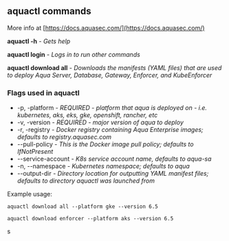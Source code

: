 ## aquactl commands
More info at [https://docs.aquasec.com/](https://docs.aquasec.com/)

**aquactl -h** - *Gets help*

**aquactl login** - *Logs in to run other commands*

**aquactl download all** - *Downloads the manifests (YAML files) that are used to deploy Aqua Server, Database, Gateway, Enforcer, and KubeEnforcer*

### Flags used in aquactl
* -p, -platform  - *REQUIRED - platform that aqua is deployed on - i.e. kubernetes, aks, eks, gke, openshift, rancher, etc*
* -v, -version - *REQUIRED - major version of aqua to deploy*
* -r, -registry - *Docker registry containing Aqua Enterprise images; defaults to registry.aquasec.com*
* --pull-policy - *This is the Docker image pull policy; defaults to IfNotPresent*
* --service-account - *K8s service account name, defaults to aqua-sa*
* -n, --namespace  - *Kubernetes namespace; defaults to aqua*
* --output-dir - *Directory location for outputting YAML manifest files; defaults to directory aquactl was launched from*

Example usage: 
    
    aquactl download all --platform gke --version 6.5
    
    aquactl download enforcer --platform aks --version 6.5
    
s
